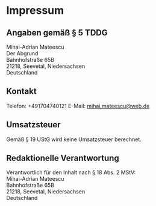 # Impressum

## Angaben gemäß § 5 TDDG

Mihai-Adrian Mateescu \
Der Abgrund \
Bahnhofstraße 65B \
21218, Seevetal, Niedersachsen \
Deutschland

## Kontakt

Telefon: +491704740121
E-Mail: mihai.mateescu@web.de

## Umsatzsteuer

Gemäß § 19 UStG wird keine Umsatzsteuer berechnet.

## Redaktionelle Verantwortung

Verantwortlich für den Inhalt nach § 18 Abs. 2 MStV: \
Mihai-Adrian Mateescu \
Bahnhofstraße 65B \
21218, Seevetal, Niedersachsen \
Deutschland
